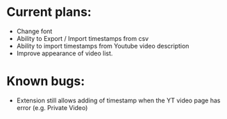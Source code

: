 # Current plans:
- Change font
- Ability to Export / Import timestamps from csv
- Ability to import timestamps from Youtube video description
- Improve appearance of video list.

# Known bugs:
- Extension still allows adding of timestamp when the YT video page has error (e.g. Private Video)
